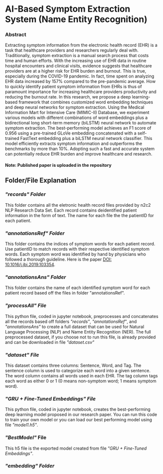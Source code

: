 # AI-Based Symptom Extraction System (Name Entity Recognition)
### Abstract
Extracting symptom information from the electronic health record (EHR) is a task that healthcare
providers and researchers regularly deal with. Traditionally, symptom extraction is a manual
search process that costs time and human efforts. With the increasing use of EHR data in routine
hospital encounters and clinical visits, evidence suggests that healthcare providers are at a higher
risk for EHR burden and burnout. This is true, especially during the COVID-19 pandemic. In
fact, time spent on analyzing EHR data increased by 157% compared to the pre-pandemic average.
How to quickly identify patient symptom information from EHRs is thus of paramount importance
for increasing healthcare providers productivity and reducing the burnout rate. In this research,
we propose a deep learning-based framework that combines customized word embedding
techniques and deep neural networks for symptom extraction. Using the Medical Information Mart
for Intensive Care (MIMIC-II) Database, we experiment various models with different
combinations of word embeddings plus a bidirectional long short-term memory (biLSTM) neural
network to automate symptom extraction. The best-performing model achieves an F1 score of
0.956 using a pre-trained GLoVe embedding concatenated with a self-trained FastText embedding
plus a biLSTM neural network classifier. This model efficiently extracts symptom information
and outperforms the benchmarks by more than 10%. Adopting such a fast and accurate system
can potentially reduce EHR burden and improve healthcare and research.

#### Note: Published paper is uploaded in the repository

## Folder/File Explanation
### _"records" Folder_
This folder contains all the eletronic health record files provided by n2c2 NLP Research Data Set. Each record contains deidentified patient information in the form of text. The name for each file the the patientID for each patient.

### _"annotationsRef" Folder_
This folder contains the indices of symptom words for each patient record. Use patientID to match records with their respective identified symptom words. Each symptom word was identified by hand by physicians who followed a thorough guideline. Here is the paper [DOI: 10.1016/j.jbi.2019.103354](https://www.sciencedirect.com/science/article/pii/S153204641930276X).

### _"annotationsAns" Folder_
This folder contains the name of each identified symptom word for each patient record based off the files in folder "annotationsRef". 

### _"processAll" File_
This python file, coded in jupyter notebook, preprocesses and concatenates all the records based off folders _"records"_, _"annotationsRef"_, and _"annotationsAns"_ to create a full dataset that can be used for Natural Language Processing (NLP) and Name Entity Recognition (NER). The full preprocessed dataset, if you choose not to run this file, is already provided and can be downloaded in file _"dataset.csv"_

### _"dataset" File_
This dataset contains three columns: Sentence, Word, and Tag. The sentence column is used to categorize each word into a given sentence. The word column contains all words used in each EHR. The tag column tags each word as either 0 or 1 (0 means non-symptom word; 1 means symptom word).

### _"GRU + Fine-Tuned Embeddings" File_
This python file, coded in jupyter notebook, creates the best-performing deep learning model proposed in our research paper. You can run this code to train your own model or you can load our best performing model using file _"model1.h5"_.

### _"BestModel"_ File
This h5 file is the exported model created from file _"GRU + Fine-Tuned Embeddings"_. 

### _"embedding" Folder_
